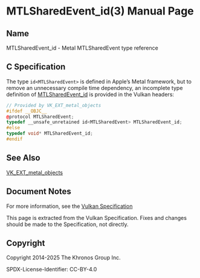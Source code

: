 # MTLSharedEvent\_id(3) Manual Page

## Name

MTLSharedEvent\_id - Metal MTLSharedEvent type reference



## [](#_c_specification)C Specification

The type `id<MTLSharedEvent>` is defined in Apple’s Metal framework, but to remove an unnecessary compile time dependency, an incomplete type definition of [MTLSharedEvent\_id](https://registry.khronos.org/vulkan/specs/latest/man/html/MTLSharedEvent_id.html) is provided in the Vulkan headers:

```c++
// Provided by VK_EXT_metal_objects
#ifdef __OBJC__
@protocol MTLSharedEvent;
typedef __unsafe_unretained id<MTLSharedEvent> MTLSharedEvent_id;
#else
typedef void* MTLSharedEvent_id;
#endif
```

## [](#_see_also)See Also

[VK\_EXT\_metal\_objects](https://registry.khronos.org/vulkan/specs/latest/man/html/VK_EXT_metal_objects.html)

## [](#_document_notes)Document Notes

For more information, see the [Vulkan Specification](https://registry.khronos.org/vulkan/specs/latest/html/vkspec.html#MTLSharedEvent_id)

This page is extracted from the Vulkan Specification. Fixes and changes should be made to the Specification, not directly.

## [](#_copyright)Copyright

Copyright 2014-2025 The Khronos Group Inc.

SPDX-License-Identifier: CC-BY-4.0